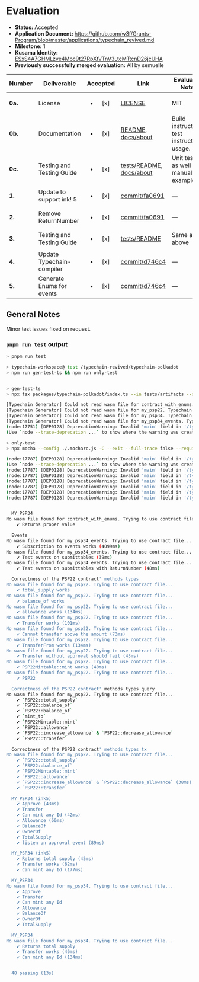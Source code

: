 # Evaluation

- **Status:** Accepted
- **Application Document:** https://github.com/w3f/Grants-Program/blob/master/applications/typechain_revived.md
- **Milestone:** 1
- **Kusama Identity:** [ESxS4A7GHMLzve4Mbc9t27RpXtVTnV3LtcMTtcnD26jcUHA](https://polkascan.io/pre/kusama/account/ESxS4A7GHMLzve4Mbc9t27RpXtVTnV3LtcMTtcnD26jcUHA)
- **Previously successfully merged evaluation:** All by semuelle

| Number | Deliverable | Accepted | Link | Evaluation Notes |
| ------ | ----------- | :------: | ---- |----------------- |
| **0a.** | License | <ul><li>[x] </li></ul> | [LICENSE](https://github.com/C-Forge/typechain-polkadot/blob/91d3dbfd4b3147eac105576e33d2667bffd13f2f/LICENSE) | MIT  |
| **0b.** | Documentation | <ul><li>[x] </li></ul> | [README](https://github.com/C-Forge/typechain-polkadot/blob/4f431a92f0878abafd3eba4c3749405cc8625ee7/README.md), [docs/about](https://github.com/C-Forge/typechain-polkadot/blob/91d3dbfd4b3147eac105576e33d2667bffd13f2f/docs/about.md) | Build instructions, test instructions, usage. |
| **0c.** | Testing and Testing Guide | <ul><li>[x] </li></ul> | [tests/README](https://github.com/C-Forge/typechain-polkadot/blob/4f431a92f0878abafd3eba4c3749405cc8625ee7/tests/README.md), [docs/about](https://github.com/C-Forge/typechain-polkadot/blob/4f431a92f0878abafd3eba4c3749405cc8625ee7/docs/about.md) | Unit tests as well as manual test examples. |
| **1.** | Update to support ink! 5 | <ul><li>[x] </li></ul> | [commit/fa0691](https://github.com/C-Forge/typechain-polkadot/commit/fa0691843585ab6fc1fe8ed10240a2d89a108357) | — |
| **2.** | Remove ReturnNumber | <ul><li>[x] </li></ul> | [commit/fa0691](https://github.com/C-Forge/typechain-polkadot/commit/fa0691843585ab6fc1fe8ed10240a2d89a108357) | — |
| **3.** | Testing and Testing Guide | <ul><li>[x] </li></ul> | [tests/README](https://github.com/C-Forge/typechain-polkadot/blob/4f431a92f0878abafd3eba4c3749405cc8625ee7/tests/README.md) | Same as above |
| **4.** | Update Typechain-compiler | <ul><li>[x] </li></ul> | [commit/d746c4](https://github.com/C-Forge/typechain-polkadot/commit/d746c4e0fc801bfaf0725cefebc97ea042f70786) | — |
| **5.** | Generate Enums for events | <ul><li>[x] </li></ul> | [commit/d746c4](https://github.com/C-Forge/typechain-polkadot/commit/d746c4e0fc801bfaf0725cefebc97ea042f70786) | — |

## General Notes

Minor test issues fixed on request. 

### `pnpm run test` output

```sh
> pnpm run test                 

> typechain-workspace@ test /typechain-revived/typechain-polkadot
> npm run gen-test-ts && npm run only-test


> gen-test-ts
> npx tsx packages/typechain-polkadot/index.ts --in tests/artifacts --out tests/generated

[Typechain Generator] Could not read wasm file for contract_with_enums. Typechain will be forced to use contract file which may be flaky.
[Typechain Generator] Could not read wasm file for my_psp22. Typechain will be forced to use contract file which may be flaky.
[Typechain Generator] Could not read wasm file for my_psp34. Typechain will be forced to use contract file which may be flaky.
[Typechain Generator] Could not read wasm file for my_psp34_events. Typechain will be forced to use contract file which may be flaky.
(node:17751) [DEP0128] DeprecationWarning: Invalid 'main' field in '/typechain-revived/typechain-polkadot/packages/typechain-polkadot/node_modules/@c-forge/typechain-polkadot-parser/package.json' of 'dist/index.js'. Please either fix that or report it to the module author
(Use `node --trace-deprecation ...` to show where the warning was created)

> only-test
> npx mocha --config ./.mocharc.js -C --exit --full-trace false --require tsx/cjs 'tests/**/*.ts' --colors

(node:17787) [DEP0128] DeprecationWarning: Invalid 'main' field in '/typechain-revived/typechain-polkadot/node_modules/@c-forge/typechain-types/package.json' of 'dist/index.js'. Please either fix that or report it to the module author
(Use `node --trace-deprecation ...` to show where the warning was created)
(node:17787) [DEP0128] DeprecationWarning: Invalid 'main' field in '/typechain-revived/typechain-polkadot/node_modules/@c-forge/typechain-types/package.json' of 'dist/index.js'. Please either fix that or report it to the module author
(node:17787) [DEP0128] DeprecationWarning: Invalid 'main' field in '/typechain-revived/typechain-polkadot/node_modules/@c-forge/typechain-types/package.json' of 'dist/index.js'. Please either fix that or report it to the module author
(node:17787) [DEP0128] DeprecationWarning: Invalid 'main' field in '/typechain-revived/typechain-polkadot/node_modules/@c-forge/typechain-types/package.json' of 'dist/index.js'. Please either fix that or report it to the module author
(node:17787) [DEP0128] DeprecationWarning: Invalid 'main' field in '/typechain-revived/typechain-polkadot/node_modules/@c-forge/typechain-types/package.json' of 'dist/index.js'. Please either fix that or report it to the module author
(node:17787) [DEP0128] DeprecationWarning: Invalid 'main' field in '/typechain-revived/typechain-polkadot/node_modules/@c-forge/typechain-types/package.json' of 'dist/index.js'. Please either fix that or report it to the module author
(node:17787) [DEP0128] DeprecationWarning: Invalid 'main' field in '/typechain-revived/typechain-polkadot/node_modules/@c-forge/typechain-types/package.json' of 'dist/index.js'. Please either fix that or report it to the module author


  MY_PSP34
No wasm file found for contract_with_enums. Trying to use contract file...
    ✔ Returns proper value

  Events
No wasm file found for my_psp34_events. Trying to use contract file...
    ✔ Subscription to events works (4099ms)
No wasm file found for my_psp34_events. Trying to use contract file...
    ✔ Test events on submittables (39ms)
No wasm file found for my_psp34_events. Trying to use contract file...
    ✔ Test events on submittables with ReturnNumber (48ms)

  Correctness of the PSP22 contract' methods types
No wasm file found for my_psp22. Trying to use contract file...
    ✔ total_supply works
No wasm file found for my_psp22. Trying to use contract file...
    ✔ balance_of works
No wasm file found for my_psp22. Trying to use contract file...
    ✔ allowance works (134ms)
No wasm file found for my_psp22. Trying to use contract file...
    ✔ Transfer works (101ms)
No wasm file found for my_psp22. Trying to use contract file...
    ✔ Cannot transfer above the amount (73ms)
No wasm file found for my_psp22. Trying to use contract file...
    ✔ TransferFrom works (134ms)
No wasm file found for my_psp22. Trying to use contract file...
    ✔ Transfer without approval should fail (43ms)
No wasm file found for my_psp22. Trying to use contract file...
    ✔ PSP22Mintable::mint works (40ms)
No wasm file found for my_psp22. Trying to use contract file...
    ✔ PSP22

  Correctness of the PSP22 contract' methods types query
No wasm file found for my_psp22. Trying to use contract file...
    ✔ `PSP22::total_supply`
    ✔ `PSP22::balance_of`
    ✔ `PSP22::balance_of`
    ✔ `mint_to`
    ✔ `PSP22Mintable::mint`
    ✔ `PSP22::allowance`
    ✔ `PSP22::increase_allowance` & `PSP22::decrease_allowance`
    ✔ `PSP22::transfer`

  Correctness of the PSP22 contract' methods types tx
No wasm file found for my_psp22. Trying to use contract file...
    ✔ `PSP22::total_supply`
    ✔ `PSP22::balance_of`
    ✔ `PSP22Mintable::mint`
    ✔ `PSP22::allowance`
    ✔ `PSP22::increase_allowance` & `PSP22::decrease_allowance` (38ms)
    ✔ `PSP22::transfer`

  MY_PSP34 (ink5)
    ✔ Approve (43ms)
    ✔ Transfer
    ✔ Can mint any Id (42ms)
    ✔ Allowance (60ms)
    ✔ BalanceOf
    ✔ OwnerOf
    ✔ TotalSupply
    ✔ listen on approval event (89ms)

  MY_PSP34 (ink5)
    ✔ Returns total supply (45ms)
    ✔ Transfer works (62ms)
    ✔ Can mint any Id (177ms)

  MY_PSP34
No wasm file found for my_psp34. Trying to use contract file...
    ✔ Approve
    ✔ Transfer
    ✔ Can mint any Id
    ✔ Allowance
    ✔ BalanceOf
    ✔ OwnerOf
    ✔ TotalSupply

  MY_PSP34
No wasm file found for my_psp34. Trying to use contract file...
    ✔ Returns total supply
    ✔ Transfer works (46ms)
    ✔ Can mint any Id (134ms)


  48 passing (13s)
```